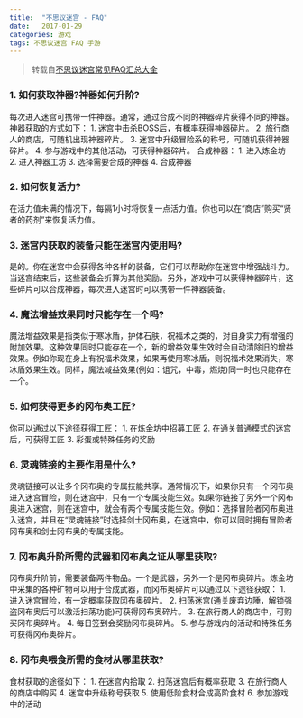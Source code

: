 ```yaml
---
title:  "不思议迷宫 - FAQ"
date:   2017-01-29
categories: 游戏
tags: 不思议迷宫 FAQ 手游
---
```


>转载自[不思议迷宫常见FAQ汇总大全](http://m.yxdown.com/sjarticle/317360.html)

### 1. 如何获取神器?神器如何升阶?
 每次进入迷宫可携带一件神器。通常，通过合成不同的神器碎片获得不同的神器。神器获取的方式如下：
    1. 迷宫中击杀BOSS后，有概率获得神器碎片。
    2. 旅行商人的商店，可随机出现神器碎片。
    3. 迷宫中升级冒险系的称号，可随机获得神器碎片。
    4. 参与游戏中的其他活动，可获得神器碎片。
    合成神器：
    1. 进入炼金坊
    2. 进入神器工坊
    3. 选择需要合成的神器
    4. 合成神器

### 2. 如何恢复活力?
 在活力值未满的情况下，每隔1小时将恢复一点活力值。你也可以在“商店”购买“贤者的药剂”来恢复活力值。

### 3. 迷宫内获取的装备只能在迷宫内使用吗?
 是的。你在迷宫中会获得各种各样的装备，它们可以帮助你在迷宫中增强战斗力。当迷宫结束后，这些装备会折算为其他奖励。另外，游戏中可以获得神器碎片，这些碎片可以合成神器，每次进入迷宫时可以携带一件神器装备。

### 4. 魔法增益效果同时只能存在一个吗?
 魔法增益效果是指类似于寒冰盾，护体石肤，祝福术之类的，对自身实力有增强的附加效果。这种效果同时只能存在一个，新的增益效果生效时会自动清除旧的增益效果。例如你现在身上有祝福术效果，如果再使用寒冰盾，则祝福术效果消失，寒冰盾效果生效。同样，魔法减益效果(例如：诅咒，中毒，燃烧)同一时也只能存在一个。

### 5. 如何获得更多的冈布奥工匠?
 你可以通过以下途径获得工匠：
    1. 在炼金坊中招募工匠
    2. 在通关普通模式的迷宫后，可获得工匠
    3. 彩蛋或特殊任务的奖励

### 6. 灵魂链接的主要作用是什么?
 灵魂链接可以让多个冈布奥的专属技能共享。通常情况下，如果你只有一个冈布奥进入迷宫冒险，则在迷宫中，只有一个专属技能生效。如果你链接了另外一个冈布奥进入迷宫，则在迷宫中，就会有两个专属技能生效。例如：选择冒险者冈布奥进入迷宫，并且在“灵魂链接”时选择剑士冈布奥，在迷宫中，你可以同时拥有冒险者冈布奥和剑士冈布奥的专属技能。

### 7. 冈布奥升阶所需的武器和冈布奥之证从哪里获取?
 冈布奥升阶前，需要装备两件物品。一个是武器，另外一个是冈布奥碎片。炼金坊中采集的各种矿物可以用于合成武器，而冈布奥碎片可以通过以下途径获取：
    1. 进入迷宫冒险，有一定概率获取冈布奥碎片。
    2. 扫荡迷宫(通关废弃边陲，解锁强盗冈布奥后可以激活扫荡功能)可获得冈布奥碎片。
    3. 在旅行商人的商店中，可购买冈布奥碎片。
    4. 每日签到会奖励冈布奥碎片。
    5. 参与游戏内的活动和特殊任务可获得冈布奥碎片。

### 8. 冈布奥喂食所需的食材从哪里获取?
 食材获取的途径如下：
    1. 在迷宫内拾取
    2. 扫荡迷宫后有概率获取
    3. 在旅行商人的商店中购买
    4. 迷宫中升级称号获取
    5. 使用低阶食材合成高阶食材
    6. 参加游戏中的活动





